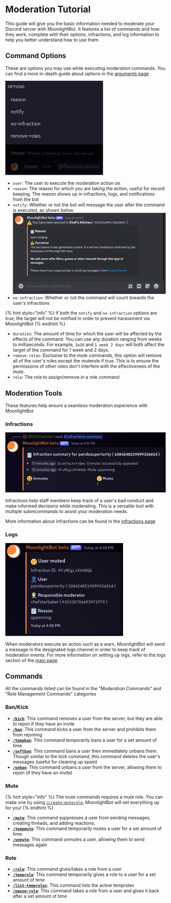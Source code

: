 # Moderation Tutorial

This guide will give you the basic information needed to moderate your Discord server with MoonlightBot. It features a list of commands and how they work, complete with their options, infractions, and log information to help you better understand how to use them.

## Command Options

These are options you may use while executing moderation commands. You can find a more in-depth guide about options in the [arguments page](/start-up/arguments.md)

![A list of example options in a mute command](/.gitbook/assets/MuteArguments.png "Options Example")

- `user`: The user to execute the moderation action on
- `reason`: The reason for which you are taking the action, useful for record keeping. The reason shows up in infractions, logs, and notifications from the bot
- `notify`: Whether or not the bot will message the user after the command is executed, as shown below
![An example of a notification from the bot](/.gitbook/assets/NotifyExample.png "Notify Example")
- `no-infraction`: Whether or not the command will count towards the user's infractions

{% hint style="info" %}
If both the `notify` and `no-infraction` options are true, the target will not be notified in order to prevent harassment via MoonlightBot
{% endhint %}

- `duration`: The amount of time for which the user will be affected by the effects of the command. You can use any duration ranging from weeks to milliseconds. For example, `1w2d` and `1 week 2 days` will both affect the target of the command for 1 week and 2 days.
- `remove-roles`: Exclusive to the mute commands, this option will remove all of the user's roles except the muterole if true. This is to ensure the permissions of other roles don't interfere with the effectiveness of the mute.
- `role`: The role to assign/remove in a role command

## Moderation Tools

These features help ensure a seamless moderation experience with MoonlightBot

### Infractions

![An example of the Infractions Summary command](/.gitbook/assets/InfractionsExample.png "Infractions Example")

Infractions help staff members keep track of a user's bad conduct and make informed decisions while moderating. This is a versatile tool with multiple submcommands to assist your moderation needs.

More information about infractions can be found in the [infractions page](/moderation-commands/infractions.md)

### Logs

![A log example containg a mute infraction](/.gitbook/assets/LogExample.png "Logs Example")

When moderators execute an action such as a warn, MoonlightBot will send a message in the designated logs channel in order to keep track of moderation events. For more information on setting up logs, refer to the logs section of the [main page](/README.md)

## Commands

All the commands listed can be found in the "Moderation Commands" and "Role Management Commands" categories

### Ban/Kick

- [**`/kick`**](/moderation-commands/kick.md): This command removes a user from the server, but they are able to rejoin if they have an invite
- [**`/ban`**](/moderation-commands/ban.md): This command kicks a user from the server and prohibits them from rejoining
- [**`/tempban`**](/moderation-commands/tempban.md): This command temporarily bans a user for a set amount of time
- [**`/softban`**](/moderation-commands/softban.md): This command bans a user then immediately unbans them. Though similar to the kick command, this command deletes the user's messages (useful for cleaning up spam)
- [**`/unban`**](/moderation-commands/unban.md): This command unbans a user from the server, allowing them to rejoin (if they have an invite)
  
### Mute

{% hint style="info" %}
The mute commands requires a mute role. You can make one by using [`/create-muterole`](/management-commands/create-muterole.md); MoonlightBot will set everything up for you!
{% endhint %}

- [**`/mute`**](/moderation-commands/mute.md): This command suppresses a user from sending messages, creating threads, and adding reactions.
- [**`/tempmute`**](/moderation-commands/tempmute.md): This command temporarily mutes a user for a set amount of time
- [**`/unmute`**](/moderation-commands/unmute.md): This command unmutes a user, allowing them to send messages again

### Role

- [**`/role`**](/role-management-commands/role.md): This command gives/takes a role from a user
- [**`/temprole`**](/role-management-commands/temprole.md): This command temporarily gives a role to a user for a set amount of time
- [**`/list-temproles`**](/role-management-commands/list-temproles.md): This command lists the active temproles
- [**`/pause-role`**](/role-management-commands/pause-role.md): This command takes a role from a user and gives it back after a set amount of time
